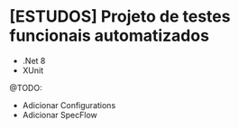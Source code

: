 # [ESTUDOS] Projeto de testes funcionais automatizados

- .Net 8
- XUnit

@TODO:
- Adicionar Configurations
- Adicionar SpecFlow
